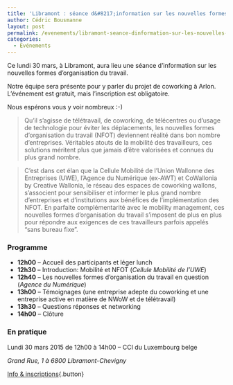 ```yaml
---
title: 'Libramont : séance d&#8217;information sur les nouvelles formes d&#8217;organisation du travail'
author: Cédric Bousmanne
layout: post
permalink: /evenements/libramont-seance-dinformation-sur-les-nouvelles-formes-dorganisation-du-travail
categories:
  - Evénements
---
```

Ce lundi 30 mars, à Libramont, aura lieu une séance d&#8217;information sur les nouvelles formes d&#8217;organisation du travail.

Notre équipe sera présente pour y parler du projet de coworking à Arlon. L&#8217;événement est gratuit, mais l&#8217;inscription est obligatoire.

Nous espérons vous y voir nombreux :-)

> Qu&#8217;il s&#8217;agisse de télétravail, de coworking, de télécentres ou d&#8217;usage de technologie pour éviter les déplacements, les nouvelles formes d&#8217;organisation du travail (NFOT) deviennent réalité dans bon nombre d&#8217;entreprises. Véritables atouts de la mobilité des travailleurs, ces solutions méritent plus que jamais d&#8217;être valorisées et connues du plus grand nombre.

> C&#8217;est dans cet élan que la Cellule Mobilité de l&#8217;Union Wallonne des Entreprises (UWE), l&#8217;Agence du Numérique (ex-AWT) et CoWallonia by Creative Wallonia, le réseau des espaces de coworking wallons, s&#8217;associent pour sensibiliser et informer le plus grand nombre d&#8217;entreprises et d&#8217;institutions aux bénéfices de l&#8217;implémentation des NFOT. En parfaite complémentarité avec le mobility management, ces nouvelles formes d&#8217;organisation du travail s&#8217;imposent de plus en plus pour répondre aux exigences de ces travailleurs parfois appelés &#8220;sans bureau fixe&#8221;.

### Programme

  * **12h00** &#8211; Accueil des participants et léger lunch
  * **12h30** &#8211; Introduction: Mobilité et NFOT (*Cellule Mobilité de l&#8217;UWE*)
  * **12h40** &#8211; Les nouvelles formes d&#8217;organisation du travail en question (*Agence du Numérique*)
  * **13h00** &#8211; Témoignages (une entreprise adepte du coworking et une entreprise active en matière de NWoW et de télétravail)
  * **13h30** &#8211; Questions réponses et networking
  * **14h00** &#8211; Clôture

### En pratique

Lundi 30 mars 2015 de 12h00 à 14h00 &#8211; CCI du Luxembourg belge

<address>
  Grand Rue, 1 à 6800 Libramont-Chevigny
</address>

[Info & inscriptions][1]{.button}

 [1]: http://www.awt.be/web/wor/nwow_uwe.aspx
